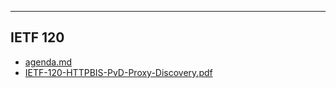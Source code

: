 

---

## IETF 120

- [agenda.md](agenda.md)
- [IETF-120-HTTPBIS-PvD-Proxy-Discovery.pdf](IETF-120-HTTPBIS-PvD-Proxy-Discovery.pdf)